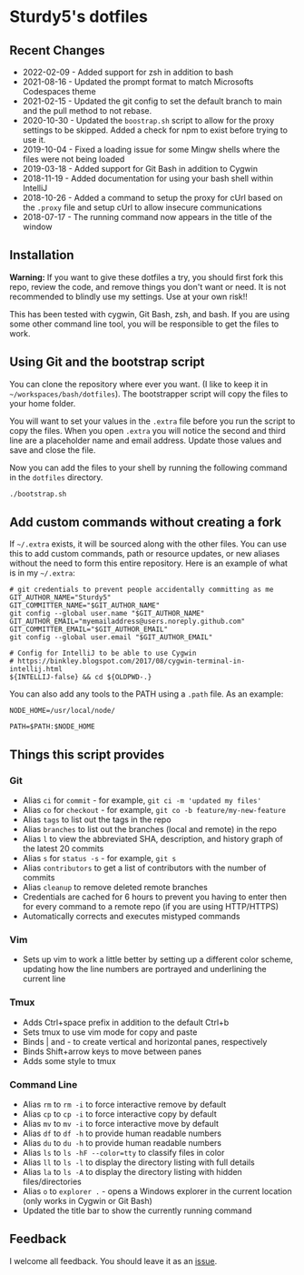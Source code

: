 # Sturdy5's dotfiles

## Recent Changes

* 2022-02-09 - Added support for zsh in addition to bash
* 2021-08-16 - Updated the prompt format to match Microsofts Codespaces theme
* 2021-02-15 - Updated the git config to set the default branch to main and the pull method to not rebase.
* 2020-10-30 - Updated the `boostrap.sh` script to allow for the proxy settings to be skipped. Added a check for npm to exist before trying to use it.
* 2019-10-04 - Fixed a loading issue for some Mingw shells where the files were not being loaded
* 2019-03-18 - Added support for Git Bash in addition to Cygwin
* 2018-11-19 - Added documentation for using your bash shell within IntelliJ
* 2018-10-26 - Added a command to setup the proxy for cUrl based on the `.proxy` file and setup cUrl to allow insecure communications
* 2018-07-17 - The running command now appears in the title of the window

## Installation

__Warning:__ If you want to give these dotfiles a try, you should first fork this repo, review the code, and remove things you don't want or need. It is not recommended to blindly use my settings. Use at your own risk!!

This has been tested with cygwin, Git Bash, zsh, and bash. If you are using some other command line tool, you will be responsible to get the files to work.

## Using Git and the bootstrap script

You can clone the repository where ever you want. (I like to keep it in `~/workspaces/bash/dotfiles`). The bootstrapper script will copy the files to your home folder.

You will want to set your values in the `.extra` file before you run the script to copy the files. When you open `.extra` you will notice the second and third line are a placeholder name and email address. Update those values and save and close the file.

Now you can add the files to your shell by running the following command in the `dotfiles` directory.

```bash
./bootstrap.sh
```

## Add custom commands without creating a fork

If `~/.extra` exists, it will be sourced along with the other files. You can use this to add custom commands, path or resource updates, or new aliases without the need to form this entire repository. Here is an example of what is in my `~/.extra`:

```
# git credentials to prevent people accidentally committing as me
GIT_AUTHOR_NAME="Sturdy5"
GIT_COMMITTER_NAME="$GIT_AUTHOR_NAME"
git config --global user.name "$GIT_AUTHOR_NAME"
GIT_AUTHOR_EMAIL="myemailaddress@users.noreply.github.com"
GIT_COMMITTER_EMAIL="$GIT_AUTHOR_EMAIL"
git config --global user.email "$GIT_AUTHOR_EMAIL"

# Config for IntelliJ to be able to use Cygwin
# https://binkley.blogspot.com/2017/08/cygwin-terminal-in-intellij.html
${INTELLIJ-false} && cd ${OLDPWD-.}
```

You can also add any tools to the PATH using a `.path` file. As an example:

```
NODE_HOME=/usr/local/node/

PATH=$PATH:$NODE_HOME
```

## Things this script provides

### Git

* Alias `ci` for `commit` - for example, `git ci -m 'updated my files'`
* Alias `co` for `checkout` - for example, `git co -b feature/my-new-feature`
* Alias `tags` to list out the tags in the repo
* Alias `branches` to list out the branches (local and remote) in the repo
* Alias `l` to view the abbreviated SHA, description, and history graph of the latest 20 commits
* Alias `s` for `status -s` - for example, `git s`
* Alias `contributors` to get a list of contributors with the number of commits
* Alias `cleanup` to remove deleted remote branches
* Credentials are cached for 6 hours to prevent you having to enter then for every command to a remote repo (if you are using HTTP/HTTPS)
* Automatically corrects and executes mistyped commands

### Vim

* Sets up vim to work a little better by setting up a different color scheme, updating how the line numbers are portrayed and underlining the current line

### Tmux

* Adds Ctrl+space prefix in addition to the default Ctrl+b
* Sets tmux to use vim mode for copy and paste
* Binds | and - to create vertical and horizontal panes, respectively
* Binds Shift+arrow keys to move between panes
* Adds some style to tmux

### Command Line

* Alias `rm` to `rm -i` to force interactive remove by default
* Alias `cp` to `cp -i` to force interactive copy by default
* Alias `mv` to `mv -i` to force interactive move by default
* Alias `df` to `df -h` to provide human readable numbers
* Alias `du` to `du -h` to provide human readable numbers
* Alias `ls` to `ls -hF --color=tty` to classify files in color
* Alias `ll` to `ls -l` to display the directory listing with full details
* Alias `la` to `ls -A` to display the directory listing with hidden files/directories
* Alias `o` to `explorer .` - opens a Windows explorer in the current location (only works in Cygwin or Git Bash)
* Updated the title bar to show the currently running command

## Feedback

I welcome all feedback. You should leave it as an [issue](https://github.com/sturdy5/dotfiles/issues).

